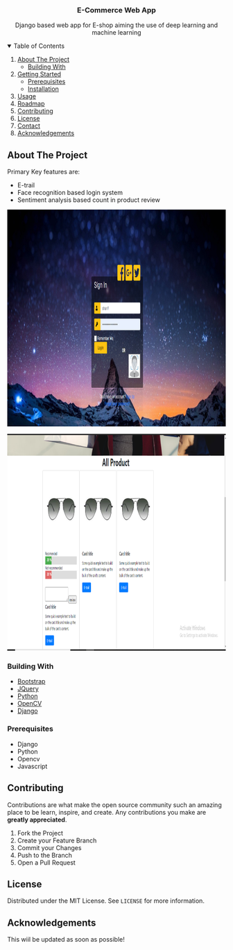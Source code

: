 <!--
*** Thanks for checking out the Best-README-Template. If you have a suggestion
*** that would make this better, please fork the repo and create a pull request
*** or simply open an issue with the tag "enhancement".
*** Thanks again! Now go create something AMAZING! :D
-->






<!-- PROJECT LOGO -->
<br />


  <h3 align="center">E-Commerce Web App</h3>

  <p align="center">
    Django based web app for E-shop aiming the use of deep learning and machine learning
   
 
</p>



<!-- TABLE OF CONTENTS -->
<details open="open">
  <summary>Table of Contents</summary>
  <ol>
    <li>
      <a href="#about-the-project">About The Project</a>
      <ul>
        <li><a href="#building-with">Building With</a></li>
      </ul>
    </li>
    <li>
      <a href="#getting-started">Getting Started</a>
      <ul>
        <li><a href="#prerequisites">Prerequisites</a></li>
        <li><a href="#installation">Installation</a></li>
      </ul>
    </li>
    <li><a href="#usage">Usage</a></li>
    <li><a href="#roadmap">Roadmap</a></li>
    <li><a href="#contributing">Contributing</a></li>
    <li><a href="#license">License</a></li>
    <li><a href="#contact">Contact</a></li>
    <li><a href="#acknowledgements">Acknowledgements</a></li>
  </ol>
</details>



<!-- ABOUT THE PROJECT -->
## About The Project


Primary Key features are:
* E-trail
* Face recognition based login system
* Sentiment analysis based count in product review

<p align="center">
  <img width="600" height="500" src="https://github.com/forhadsidhu/Django-E-Commerce/blob/master/git_images/login.PNG">
</p>
<p align="center">
  <img width="600" height="500" src="https://github.com/forhadsidhu/Django-E-Commerce/blob/master/git_images/products.PNG">
</p>

### Building With

* [Bootstrap](https://getbootstrap.com)
* [JQuery](https://jquery.com)
* [Python](https://www.python.org/)
* [OpenCV](https://opencv.org/)
* [Django](https://www.djangoproject.com/)





### Prerequisites


* Django
* Python
* Opencv
* Javascript















<!-- CONTRIBUTING -->
## Contributing

Contributions are what make the open source community such an amazing place to be learn, inspire, and create. Any contributions you make are **greatly appreciated**.

1. Fork the Project
2. Create your Feature Branch 
3. Commit your Changes 
4. Push to the Branch 
5. Open a Pull Request



<!-- LICENSE -->
## License

Distributed under the MIT License. See `LICENSE` for more information.






<!-- ACKNOWLEDGEMENTS -->
## Acknowledgements
 This wiil be  updated as soon as possible!




